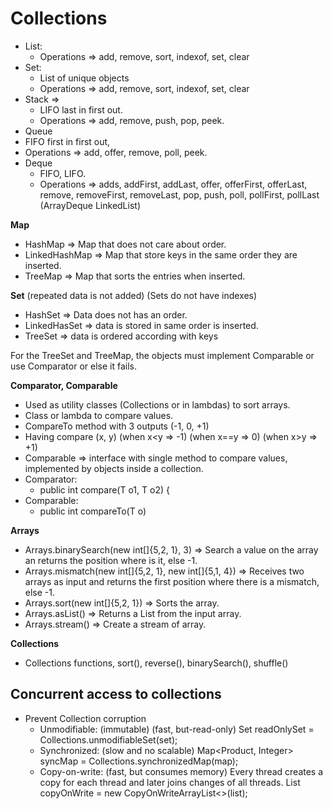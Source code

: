 # Collections

- List:
    - Operations => add, remove, sort, indexof, set, clear
- Set:
    - List of unique objects
    - Operations => add, remove, sort, indexof, set, clear
- Stack =>
    - LIFO last in first out.
    - Operations => add, remove, push, pop, peek.
- Queue
- FIFO first in first out,
-  Operations => add, offer, remove, poll, peek.
- Deque
    - FIFO, LIFO.
    - Operations => adds, addFirst, addLast, offer, offerFirst, offerLast, remove, removeFirst, removeLast, pop, push, poll, pollFirst, pollLast (ArrayDeque LinkedList)

**Map**
- HashMap => Map that does not care about order.
- LinkedHashMap => Map that store keys in the same order they are inserted.
- TreeMap => Map that sorts the entries when inserted.

**Set** (repeated data is not added) (Sets do not have indexes)
- HashSet => Data does not has an order.
- LinkedHasSet => data is stored in same order is inserted.
- TreeSet => data is ordered according with keys

For the TreeSet and TreeMap, the objects must implement Comparable or use Comparator or else it fails.

**Comparator, Comparable**
- Used as utility classes (Collections or in lambdas) to sort arrays.
- Class or lambda to compare values.
- CompareTo method with 3 outputs (-1, 0, +1)
- Having compare (x, y) (when x<y => -1) (when x==y => 0)  (when x>y => +1)
- Comparable => interface with single method to compare values, implemented by objects inside a collection.
- Comparator:
    - public int compare(T o1, T o2) {
- Comparable:
    - public int compareTo(T o)

**Arrays**

- Arrays.binarySearch(new int[]{5,2, 1}, 3) => Search a value on the array an returns the position where is it, else -1.
- Arrays.mismatch(new int[]{5,2, 1}, new int[]{5,1, 4}) => Receives two arrays as input and returns the first position where there is a mismatch, else -1.
- Arrays.sort(new int[]{5,2, 1}) => Sorts the array.
- Arrays.asList() => Returns a List from the input array.
- Arrays.stream() => Create a stream of array.

**Collections**
- Collections functions, sort(), reverse(), binarySearch(), shuffle()


## Concurrent access to collections

- Prevent Collection corruption
    - Unmodifiable: (immutable) (fast, but-read-only)
      Set<Product> readOnlySet = Collections.unmodifiableSet(set);
    - Synchronized: (slow and no scalable)
      Map<Product, Integer> syncMap = Collections.synchronizedMap(map);
    - Copy-on-write: (fast, but consumes memory) Every thread creates a copy for each thread and later joins changes of all threads.
      List<Product> copyOnWrite = new CopyOnWriteArrayList<>(list);
      
